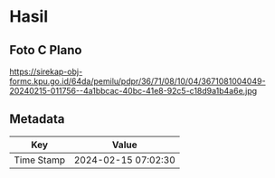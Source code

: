 # Hasil

## Foto C Plano

https://sirekap-obj-formc.kpu.go.id/64da/pemilu/pdpr/36/71/08/10/04/3671081004049-20240215-011756--4a1bbcac-40bc-41e8-92c5-c18d9a1b4a6e.jpg


## Metadata

| Key        | Value               |
| ---------- | ------------------- |
| Time Stamp | 2024-02-15 07:02:30 |



